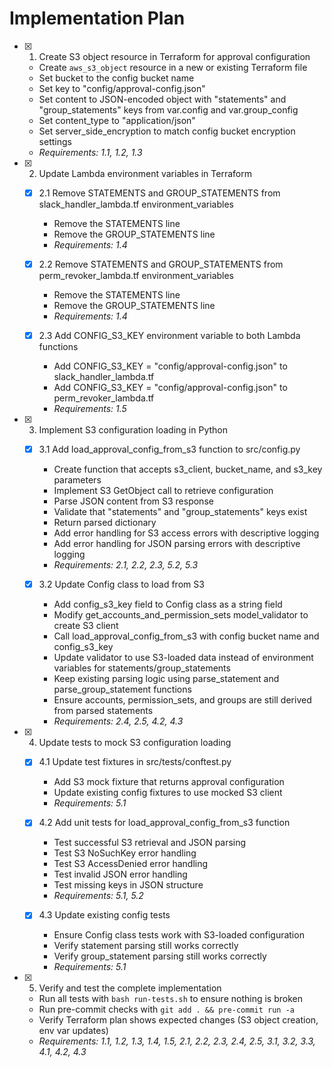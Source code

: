 # Implementation Plan

- [x] 1. Create S3 object resource in Terraform for approval configuration
  - Create `aws_s3_object` resource in a new or existing Terraform file
  - Set bucket to the config bucket name
  - Set key to "config/approval-config.json"
  - Set content to JSON-encoded object with "statements" and "group_statements" keys from var.config and var.group_config
  - Set content_type to "application/json"
  - Set server_side_encryption to match config bucket encryption settings
  - _Requirements: 1.1, 1.2, 1.3_

- [x] 2. Update Lambda environment variables in Terraform
  - [x] 2.1 Remove STATEMENTS and GROUP_STATEMENTS from slack_handler_lambda.tf environment_variables
    - Remove the STATEMENTS line
    - Remove the GROUP_STATEMENTS line
    - _Requirements: 1.4_
  
  - [x] 2.2 Remove STATEMENTS and GROUP_STATEMENTS from perm_revoker_lambda.tf environment_variables
    - Remove the STATEMENTS line
    - Remove the GROUP_STATEMENTS line
    - _Requirements: 1.4_
  
  - [x] 2.3 Add CONFIG_S3_KEY environment variable to both Lambda functions
    - Add CONFIG_S3_KEY = "config/approval-config.json" to slack_handler_lambda.tf
    - Add CONFIG_S3_KEY = "config/approval-config.json" to perm_revoker_lambda.tf
    - _Requirements: 1.5_

- [x] 3. Implement S3 configuration loading in Python
  - [x] 3.1 Add load_approval_config_from_s3 function to src/config.py
    - Create function that accepts s3_client, bucket_name, and s3_key parameters
    - Implement S3 GetObject call to retrieve configuration
    - Parse JSON content from S3 response
    - Validate that "statements" and "group_statements" keys exist
    - Return parsed dictionary
    - Add error handling for S3 access errors with descriptive logging
    - Add error handling for JSON parsing errors with descriptive logging
    - _Requirements: 2.1, 2.2, 2.3, 5.2, 5.3_
  
  - [x] 3.2 Update Config class to load from S3
    - Add config_s3_key field to Config class as a string field
    - Modify get_accounts_and_permission_sets model_validator to create S3 client
    - Call load_approval_config_from_s3 with config bucket name and config_s3_key
    - Update validator to use S3-loaded data instead of environment variables for statements/group_statements
    - Keep existing parsing logic using parse_statement and parse_group_statement functions
    - Ensure accounts, permission_sets, and groups are still derived from parsed statements
    - _Requirements: 2.4, 2.5, 4.2, 4.3_

- [x] 4. Update tests to mock S3 configuration loading
  - [x] 4.1 Update test fixtures in src/tests/conftest.py
    - Add S3 mock fixture that returns approval configuration
    - Update existing config fixtures to use mocked S3 client
    - _Requirements: 5.1_
  
  - [x] 4.2 Add unit tests for load_approval_config_from_s3 function
    - Test successful S3 retrieval and JSON parsing
    - Test S3 NoSuchKey error handling
    - Test S3 AccessDenied error handling
    - Test invalid JSON error handling
    - Test missing keys in JSON structure
    - _Requirements: 5.1, 5.2_
  
  - [x] 4.3 Update existing config tests
    - Ensure Config class tests work with S3-loaded configuration
    - Verify statement parsing still works correctly
    - Verify group_statement parsing still works correctly
    - _Requirements: 5.1_

- [x] 5. Verify and test the complete implementation
  - Run all tests with `bash run-tests.sh` to ensure nothing is broken
  - Run pre-commit checks with `git add . && pre-commit run -a`
  - Verify Terraform plan shows expected changes (S3 object creation, env var updates)
  - _Requirements: 1.1, 1.2, 1.3, 1.4, 1.5, 2.1, 2.2, 2.3, 2.4, 2.5, 3.1, 3.2, 3.3, 4.1, 4.2, 4.3_
